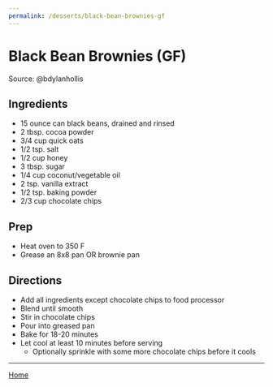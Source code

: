 ```yaml
---
permalink: /desserts/black-bean-brownies-gf
---
```

# Black Bean Brownies (GF)

Source: @bdylanhollis

## Ingredients

- 15 ounce can black beans, drained and rinsed
- 2 tbsp. cocoa powder
- 3/4 cup quick oats
- 1/2 tsp. salt
- 1/2 cup honey
- 3 tbsp. sugar
- 1/4 cup coconut/vegetable oil
- 2 tsp. vanilla extract
- 1/2 tsp. baking powder
- 2/3 cup chocolate chips

## Prep

- Heat oven to 350 F
- Grease an 8x8 pan OR brownie pan

## Directions

- Add all ingredients except chocolate chips to food processor
- Blend until smooth
- Stir in chocolate chips
- Pour into greased pan
- Bake for 18-20 minutes
- Let cool at least 10 minutes before serving
  - Optionally sprinkle with some more chocolate chips before it cools

---

[Home](https://thomasjbarrett82.github.io)
